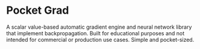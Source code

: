 # Pocket Grad
A scalar value-based automatic gradient engine and neural network library that implement backpropagation. Built for educational purposes and not intended for commercial or production use cases. Simple and pocket-sized.